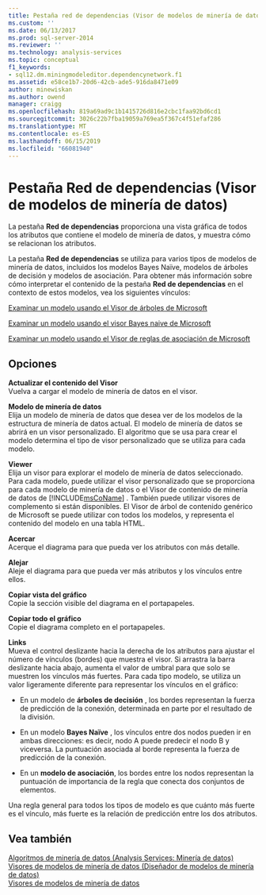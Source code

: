 ```yaml
---
title: Pestaña red de dependencias (Visor de modelos de minería de datos) | Microsoft Docs
ms.custom: ''
ms.date: 06/13/2017
ms.prod: sql-server-2014
ms.reviewer: ''
ms.technology: analysis-services
ms.topic: conceptual
f1_keywords:
- sql12.dm.miningmodeleditor.dependencynetwork.f1
ms.assetid: e58ce1b7-20d6-42cb-ade5-916da8471e09
author: minewiskan
ms.author: owend
manager: craigg
ms.openlocfilehash: 819a69ad9c1b1415726d816e2cbc1faa92bd6cd1
ms.sourcegitcommit: 3026c22b7fba19059a769ea5f367c4f51efaf286
ms.translationtype: MT
ms.contentlocale: es-ES
ms.lasthandoff: 06/15/2019
ms.locfileid: "66081940"
---
```

# <a name="dependency-network-tab-mining-model-viewer"></a>Pestaña Red de dependencias (Visor de modelos de minería de datos)
  La pestaña **Red de dependencias** proporciona una vista gráfica de todos los atributos que contiene el modelo de minería de datos, y muestra cómo se relacionan los atributos.  
  
 La pestaña **Red de dependencias**  se utiliza para varios tipos de modelos de minería de datos, incluidos los modelos Bayes Naïve, modelos de árboles de decisión y modelos de asociación. Para obtener más información sobre cómo interpretar el contenido de la pestaña **Red de dependencias**  en el contexto de estos modelos, vea los siguientes vínculos:  
  
 [Examinar un modelo usando el Visor de árboles de Microsoft](data-mining/browse-a-model-using-the-microsoft-tree-viewer.md)  
  
 [Examinar un modelo usando el visor Bayes naive de Microsoft](data-mining/browse-a-model-using-the-microsoft-naive-bayes-viewer.md)  
  
 [Examinar un modelo usando el Visor de reglas de asociación de Microsoft](data-mining/browse-a-model-using-the-microsoft-association-rules-viewer.md)  
  
## <a name="options"></a>Opciones  
 **Actualizar el contenido del Visor**  
 Vuelva a cargar el modelo de minería de datos en el visor.  
  
 **Modelo de minería de datos**  
 Elija un modelo de minería de datos que desea ver de los modelos de la estructura de minería de datos actual. El modelo de minería de datos se abrirá en un visor personalizado. El algoritmo que se usa para crear el modelo determina el tipo de visor personalizado que se utiliza para cada modelo.  
  
 **Viewer**  
 Elija un visor para explorar el modelo de minería de datos seleccionado. Para cada modelo, puede utilizar el visor personalizado que se proporciona para cada modelo de minería de datos o el Visor de contenido de minería de datos de [!INCLUDE[msCoName](../includes/msconame-md.md)] . También puede utilizar visores de complemento si están disponibles. El Visor de árbol de contenido genérico de Microsoft se puede utilizar con todos los modelos, y representa el contenido del modelo en una tabla HTML.  
  
 **Acercar**  
 Acerque el diagrama para que pueda ver los atributos con más detalle.  
  
 **Alejar**  
 Aleje el diagrama para que pueda ver más atributos y los vínculos entre ellos.  
  
 **Copiar vista del gráfico**  
 Copie la sección visible del diagrama en el portapapeles.  
  
 **Copiar todo el gráfico**  
 Copie el diagrama completo en el portapapeles.  
  
 **Links**  
 Mueva el control deslizante hacia la derecha de los atributos para ajustar el número de vínculos (bordes) que muestra el visor. Si arrastra la barra deslizante hacia abajo, aumenta el valor de umbral para que solo se muestren los vínculos más fuertes. Para cada tipo modelo, se utiliza un valor ligeramente diferente para representar los vínculos en el gráfico:  
  
-   En un modelo de **árboles de decisión** , los bordes representan la fuerza de predicción de la conexión, determinada en parte por el resultado de la división.  
  
-   En un modelo **Bayes Naïve** , los vínculos entre dos nodos pueden ir en ambas direcciones: es decir, nodo A puede predecir el nodo B y viceversa. La puntuación asociada al borde representa la fuerza de predicción de la conexión.  
  
-   En un **modelo de asociación**, los bordes entre los nodos representan la puntuación de importancia de la regla que conecta dos conjuntos de elementos.  
  
 Una regla general para todos los tipos de modelo es que cuánto más fuerte es el vínculo, más fuerte es la relación de predicción entre los dos atributos.  
  
## <a name="see-also"></a>Vea también  
 [Algoritmos de minería de datos &#40;Analysis Services: Minería de datos&#41;](data-mining/data-mining-algorithms-analysis-services-data-mining.md)   
 [Visores de modelos de minería de datos &#40;Diseñador de modelos de minería de datos&#41;](mining-model-viewers-data-mining-model-designer.md)   
 [Visores de modelos de minería de datos](data-mining/data-mining-model-viewers.md)  
  
  
